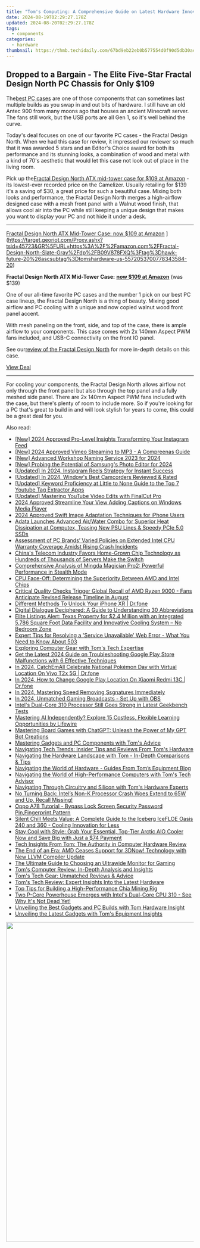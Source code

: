 ```yaml
---
title: "Tom's Computing: A Comprehensive Guide on Latest Hardware Innovations"
date: 2024-08-19T02:29:27.178Z
updated: 2024-08-20T02:29:27.178Z
tags:
  - components
categories:
  - hardware
thumbnail: https://thmb.techidaily.com/67bd9eb22eb0b577554d0f90d5db30aca97e4f163bbbccbbc666c03d517f249c.jpg
---
```


## Dropped to a Bargain - The Elite Five-Star Fractal Design North PC Chassis for Only $109

The[best PC cases](https://tools.techidaily.com) are one of those components that can sometimes last multiple builds as you swap in and out bits of hardware. I still have an old Antec 900 from many moons ago that houses an ancient Minecraft server. The fans still work, but the USB ports are all Gen 1, so it's well behind the curve.

 Today's deal focuses on one of our favorite PC cases - the Fractal Design North. When we had this case for review, it impressed our reviewer so much that it was awarded 5 stars and an Editor's Choice award for both its performance and its stunning looks, a combination of wood and metal with a kind of 70's aesthetic that would let this case not look out of place in the living room.

 Pick up the[Fractal Design North ATX mid-tower case for $109 at Amazon](https://target.georiot.com/Proxy.ashx?tsid=45723&GR%5FURL=https%3A%2F%2Famazon.com%2FFractal-Design-North-Slate-Gray%2Fdp%2FB09V878FXQ%3Ftag%3Dhawk-future-20%26ascsubtag%3Dtomshardware-us-6245994441070752999-20) \- its lowest-ever recorded price on the Camelizer. Usually retailing for $139 it's a saving of $30, a great price for such a beautiful case. Mixing both looks and performance, the Fractal Design North merges a high-airflow designed case with a mesh front panel with a Walnut wood finish, that allows cool air into the PC while still keeping a unique design that makes you want to display your PC and not hide it under a desk.

---

[Fractal Design North ATX Mid-Tower Case: now $109 at Amazon](https://cdn.mos.cms.futurecdn.net/k7NBPoZdQqaJgNCNiqemFB-200-100.png "Fractal Design North ATX Mid-Tower Case: now $109 at Amazon") ](https://target.georiot.com/Proxy.ashx?tsid=45723&GR%5FURL=https%3A%2F%2Famazon.com%2FFractal-Design-North-Slate-Gray%2Fdp%2FB09V878FXQ%3Ftag%3Dhawk-future-20%26ascsubtag%3Dtomshardware-us-5572053700778343584-20)

**Fractal Design North ATX Mid-Tower Case:** [**now $109 at Amazon**](https://target.georiot.com/Proxy.ashx?tsid=45723&GR%5FURL=https%3A%2F%2Famazon.com%2FFractal-Design-North-Slate-Gray%2Fdp%2FB09V878FXQ%3Ftag%3Dhawk-future-20%26ascsubtag%3Dtomshardware-us-8630254930455079940-20) (was $139)

 One of our all-time favorite PC cases and the number 1 pick on our best PC case lineup, the Fractal Design North is a thing of beauty. Mixing good airflow and PC cooling with a unique and now copied walnut wood front panel accent.

 With mesh paneling on the front, side, and top of the case, there is ample airflow to your components. This case comes with 2x 140mm Aspect PWM fans included, and USB-C connectivity on the front IO panel.

 See our[review of the Fractal Design North](https://tools.techidaily.com) for more in-depth details on this case.

[View Deal](https://target.georiot.com/Proxy.ashx?tsid=45723&GR%5FURL=https%3A%2F%2Famazon.com%2FFractal-Design-North-Slate-Gray%2Fdp%2FB09V878FXQ%3Ftag%3Dhawk-future-20%26ascsubtag%3Dtomshardware-us-5572053700778343584-20)

---

 For cooling your components, the Fractal Design North allows airflow not only through the front panel but also through the top panel and a fully meshed side panel. There are 2x 140mm Aspect PWM fans included with the case, but there's plenty of room to include more. So if you're looking for a PC that's great to build in and will look stylish for years to come, this could be a great deal for you.

<ins class="adsbygoogle"
     style="display:block"
     data-ad-format="autorelaxed"
     data-ad-client="ca-pub-7571918770474297"
     data-ad-slot="1223367746"></ins>



<ins class="adsbygoogle"
     style="display:block"
     data-ad-client="ca-pub-7571918770474297"
     data-ad-slot="8358498916"
     data-ad-format="auto"
     data-full-width-responsive="true"></ins>

<span class="atpl-alsoreadstyle">Also read:</span>
<div><ul>
<li><a href="https://instagram-clips.techidaily.com/new-2024-approved-pro-level-insights-transforming-your-instagram-feed/"><u>[New] 2024 Approved  Pro-Level Insights  Transforming Your Instagram Feed</u></a></li>
<li><a href="https://vimeo-videos.techidaily.com/new-2024-approved-vimeo-streaming-to-mp3-a-compreenas-guide/"><u>[New] 2024 Approved  Vimeo Streaming to MP3 - A Compreenas Guide</u></a></li>
<li><a href="https://fox-links.techidaily.com/new-advanced-workshop-naming-service-2023-for-2024/"><u>[New] Advanced Workshop Naming Service 2023 for 2024</u></a></li>
<li><a href="https://fox-http.techidaily.com/new-probing-the-potential-of-samsungs-photo-editor-for-2024/"><u>[New] Probing the Potential of Samsung's Photo Editor for 2024</u></a></li>
<li><a href="https://instagram-video-recordings.techidaily.com/updated-in-2024-instagram-reels-strategy-for-instant-success/"><u>[Updated] In 2024, Instagram Reels Strategy for Instant Success</u></a></li>
<li><a href="https://screen-sharing-recording.techidaily.com/updated-in-2024-windows-best-camcorders-reviewed-and-rated/"><u>[Updated] In 2024, Window's Best Camcorders Reviewed & Rated</u></a></li>
<li><a href="https://facebook-record-videos.techidaily.com/updated-keyword-proficiency-at-little-to-none-guide-to-the-top-7-youtube-tag-extractor-apps/"><u>[Updated] Keyword Proficiency at Little to None  Guide to the Top 7 Youtube Tag Extractor Apps</u></a></li>
<li><a href="https://facebook-video-share.techidaily.com/updated-mastering-youtube-video-edits-with-finalcut-pro/"><u>[Updated] Mastering YouTube Video Edits with FinalCut Pro</u></a></li>
<li><a href="https://fox-direct.techidaily.com/2024-approved-streamline-your-view-adding-captions-on-windows-media-player/"><u>2024 Approved  Streamline Your View  Adding Captions on Windows Media Player</u></a></li>
<li><a href="https://some-guidance.techidaily.com/2024-approved-swift-image-adaptation-techniques-for-iphone-users/"><u>2024 Approved  Swift Image Adaptation Techniques for iPhone Users</u></a></li>
<li><a href="https://hardware-tips.techidaily.com/adata-launches-advanced-airwater-combo-for-superior-heat-dissipation-at-computex-teasing-new-psu-lines-and-speedy-pcie-50-ssds/"><u>Adata Launches Advanced Air/Water Combo for Superior Heat Dissipation at Computex, Teasing New PSU Lines & Speedy PCIe 5.0 SSDs</u></a></li>
<li><a href="https://hardware-tips.techidaily.com/assessment-of-pc-brands-varied-policies-on-extended-intel-cpu-warranty-coverage-amidst-rising-crash-incidents/"><u>Assessment of PC Brands’ Varied Policies on Extended Intel CPU Warranty Coverage Amidst Rising Crash Incidents</u></a></li>
<li><a href="https://hardware-tips.techidaily.com/chinas-telecom-industry-favors-home-grown-chip-technology-as-hundreds-of-thousands-of-servers-make-the-switch/"><u>China's Telecom Industry Favors Home-Grown Chip Technology as Hundreds of Thousands of Servers Make the Switch</u></a></li>
<li><a href="https://hardware-tips.techidaily.com/comprehensive-analysis-of-mingda-magician-pro2-powerful-performance-in-stealth-mode/"><u>Comprehensive Analysis of Mingda Magician Pro2: Powerful Performance in Stealth Mode</u></a></li>
<li><a href="https://hardware-tips.techidaily.com/cpu-face-off-determining-the-superiority-between-amd-and-intel-chips/"><u>CPU Face-Off: Determining the Superiority Between AMD and Intel Chips</u></a></li>
<li><a href="https://hardware-tips.techidaily.com/critical-quality-checks-trigger-global-recall-of-amd-ryzen-9000-fans-anticipate-revised-release-timeline-in-august/"><u>Critical Quality Checks Trigger Global Recall of AMD Ryzen 9000 - Fans Anticipate Revised Release Timeline in August</u></a></li>
<li><a href="https://iphone-unlock.techidaily.com/different-methods-to-unlock-your-iphone-xr-drfone-by-drfone-ios/"><u>Different Methods To Unlock Your iPhone XR | Dr.fone</u></a></li>
<li><a href="https://facebook.techidaily.com/digital-dialogue-deciphered-a-guide-to-understanding-30-abbreviations/"><u>Digital Dialogue Deciphered: A Guide to Understanding 30 Abbreviations</u></a></li>
<li><a href="https://hardware-tips.techidaily.com/elite-listings-alert-texas-property-for-24-million-with-an-integrated-5786-square-foot-data-facility-and-innovative-cooling-system-no-bedroom-zone/"><u>Elite Listings Alert: Texas Property for $2.4 Million with an Integrated 5,786 Square Foot Data Facility and Innovative Cooling System – No Bedroom Zone</u></a></li>
<li><a href="https://tech-renaissance.techidaily.com/expert-tips-for-resolving-a-service-unavailable-web-error-what-you-need-to-know-about-503/"><u>Expert Tips for Resolving a 'Service Unavailable' Web Error - What You Need to Know About 503</u></a></li>
<li><a href="https://hardware-tips.techidaily.com/exploring-computer-gear-with-toms-tech-expertise/"><u>Exploring Computer Gear with Tom's Tech Expertise</u></a></li>
<li><a href="https://os-tips.techidaily.com/get-the-latest-2024-guide-on-troubleshooting-google-play-store-malfunctions-with-6-effective-techniques/"><u>Get the Latest 2024 Guide on Troubleshooting Google Play Store Malfunctions with 6 Effective Techniques</u></a></li>
<li><a href="https://change-location.techidaily.com/in-2024-catchemall-celebrate-national-pokemon-day-with-virtual-location-on-vivo-t2x-5g-drfone-by-drfone-virtual-android/"><u>In 2024, CatchEmAll Celebrate National Pokémon Day with Virtual Location On Vivo T2x 5G | Dr.fone</u></a></li>
<li><a href="https://review-topics.techidaily.com/in-2024-how-to-change-google-play-location-on-xiaomi-redmi-13c-drfone-by-drfone-virtual-android/"><u>In 2024, How to Change Google Play Location On Xiaomi Redmi 13C | Dr.fone</u></a></li>
<li><a href="https://extra-guidance.techidaily.com/in-2024-mastering-speed-removing-ssgnatures-immediately/"><u>In 2024, Mastering Speed  Removing Ssgnatures Immediately</u></a></li>
<li><a href="https://screen-video-capture.techidaily.com/in-2024-unmatched-gaming-broadcasts-set-up-with-obs/"><u>In 2024, Unmatched Gaming Broadcasts - Set Up with OBS</u></a></li>
<li><a href="https://hardware-tips.techidaily.com/intels-dual-core-310-processor-still-goes-strong-in-latest-geekbench-tests/"><u>Intel's Dual-Core 310 Processor Still Goes Strong in Latest Geekbench Tests</u></a></li>
<li><a href="https://tech-renaissance.techidaily.com/mastering-ai-independently-explore-15-costless-flexible-learning-opportunities-by-lifewire/"><u>Mastering AI Independently? Explore 15 Costless, Flexible Learning Opportunities by Lifewire</u></a></li>
<li><a href="https://tech-haven.techidaily.com/mastering-board-games-with-chatgpt-unleash-the-power-of-my-gpt-bot-creations/"><u>Mastering Board Games with ChatGPT: Unleash the Power of My GPT Bot Creations</u></a></li>
<li><a href="https://hardware-tips.techidaily.com/mastering-gadgets-and-pc-components-with-toms-advice/"><u>Mastering Gadgets and PC Components with Tom's Advice</u></a></li>
<li><a href="https://hardware-tips.techidaily.com/navigating-tech-trends-insider-tips-and-reviews-from-toms-hardware/"><u>Navigating Tech Trends: Insider Tips and Reviews From Tom's Hardware</u></a></li>
<li><a href="https://hardware-tips.techidaily.com/navigating-the-hardware-landscape-with-tom-in-depth-comparisons-and-tips/"><u>Navigating the Hardware Landscape with Tom - In-Depth Comparisons & Tips</u></a></li>
<li><a href="https://hardware-tips.techidaily.com/navigating-the-world-of-hardware-guides-from-toms-equipment-blog/"><u>Navigating the World of Hardware - Guides From Tom’s Equipment Blog</u></a></li>
<li><a href="https://hardware-tips.techidaily.com/navigating-the-world-of-high-performance-computers-with-toms-tech-advisor/"><u>Navigating the World of High-Performance Computers with Tom's Tech Advisor</u></a></li>
<li><a href="https://hardware-tips.techidaily.com/navigating-through-circuitry-and-silicon-with-toms-hardware-experts/"><u>Navigating Through Circuitry and Silicon with Tom's Hardware Experts</u></a></li>
<li><a href="https://hardware-tips.techidaily.com/1723262307736-no-turning-back-intels-non-k-processor-crash-woes-extend-to-65w-and-up-recall-missing/"><u>No Turning Back: Intel’s Non-K Processor Crash Woes Extend to 65W and Up, Recall Missing!</u></a></li>
<li><a href="https://review-topics.techidaily.com/oppo-a78-tutorial-bypass-lock-screen-security-password-pin-fingerprint-pattern-by-drfone-android-unlock-android-unlock/"><u>Oppo A78 Tutorial - Bypass Lock Screen,Security Password Pin,Fingerprint,Pattern</u></a></li>
<li><a href="https://hardware-tips.techidaily.com/silent-chill-meets-value-a-complete-guide-to-the-iceberg-icefloe-oasis-240-and-360-cooling-innovation-for-less/"><u>Silent Chill Meets Value: A Complete Guide to the Iceberg IceFLOE Oasis 240 and 360 - Cooling Innovation for Less</u></a></li>
<li><a href="https://hardware-tips.techidaily.com/1723175702238-stay-cool-with-style-grab-your-essential-top-tier-arctic-aio-cooler-now-and-save-big-with-just-a-74-payment/"><u>Stay Cool with Style: Grab Your Essential, Top-Tier Arctic AIO Cooler Now and Save Big with Just a $74 Payment</u></a></li>
<li><a href="https://hardware-tips.techidaily.com/tech-insights-from-tom-the-authority-in-computer-hardware-review/"><u>Tech Insights From Tom: The Authority in Computer Hardware Review</u></a></li>
<li><a href="https://hardware-tips.techidaily.com/the-end-of-an-era-amd-ceases-support-for-3dnow-technology-with-new-llvm-compiler-update/"><u>The End of an Era: AMD Ceases Support for 3DNow! Technology with New LLVM Compiler Update</u></a></li>
<li><a href="https://hardware-tips.techidaily.com/the-ultimate-guide-to-choosing-an-ultrawide-monitor-for-gaming/"><u>The Ultimate Guide to Choosing an Ultrawide Monitor for Gaming</u></a></li>
<li><a href="https://hardware-tips.techidaily.com/toms-computer-review-in-depth-analysis-and-insights/"><u>Tom's Computer Review: In-Depth Analysis and Insights</u></a></li>
<li><a href="https://hardware-tips.techidaily.com/toms-tech-gear-unmatched-reviews-and-advice/"><u>Tom's Tech Gear: Unmatched Reviews & Advice</u></a></li>
<li><a href="https://hardware-tips.techidaily.com/toms-tech-review-expert-insights-into-the-latest-hardware/"><u>Tom's Tech Review: Expert Insights Into the Latest Hardware</u></a></li>
<li><a href="https://hardware-tips.techidaily.com/top-tips-for-building-a-high-performance-chia-mining-rig/"><u>Top Tips for Building a High-Performance Chia Mining Rig</u></a></li>
<li><a href="https://hardware-tips.techidaily.com/1723262306642-two-p-core-powerhouse-emerges-with-intels-dual-core-cpu-310-see-why-its-not-dead-yet/"><u>Two P-Core Powerhouse Emerges with Intel's Dual-Core CPU 310 - See Why It's Not Dead Yet!</u></a></li>
<li><a href="https://hardware-tips.techidaily.com/unveiling-the-best-gadgets-and-pc-builds-with-tom-hardware-insight/"><u>Unveiling the Best Gadgets and PC Builds with Tom Hardware Insight</u></a></li>
<li><a href="https://hardware-tips.techidaily.com/unveiling-the-latest-gadgets-with-toms-equipment-insights/"><u>Unveiling the Latest Gadgets with Tom's Equipment Insights</u></a></li>
</ul></div>

<!-- affiliate ads begin -->
<a href="https://propmoneyinc.pxf.io/c/5597632/1803116/14559" target="_top" id="1803116"><img src="//a.impactradius-go.com/display-ad/14559-1803116" border="0" alt="" width="859" height="859"/></a><img height="0" width="0" src="https://imp.pxf.io/i/5597632/1803116/14559" style="position:absolute;visibility:hidden;" border="0" />
<!-- affiliate ads end -->